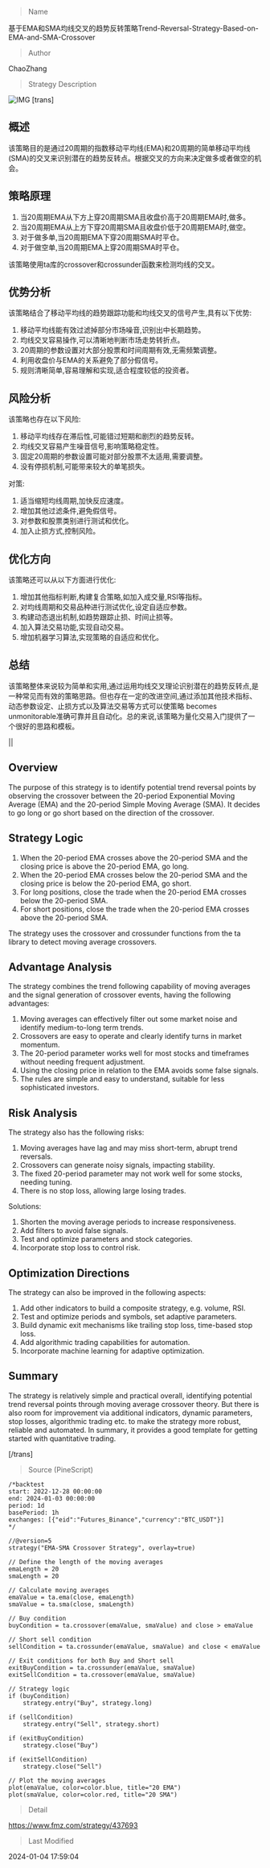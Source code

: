 
> Name

基于EMA和SMA均线交叉的趋势反转策略Trend-Reversal-Strategy-Based-on-EMA-and-SMA-Crossover

> Author

ChaoZhang

> Strategy Description

![IMG](https://www.fmz.com/upload/asset/140aee86bb0a4105b6a.png)
[trans]

## 概述

该策略目的是通过20周期的指数移动平均线(EMA)和20周期的简单移动平均线(SMA)的交叉来识别潜在的趋势反转点。根据交叉的方向来决定做多或者做空的机会。

## 策略原理  

1. 当20周期EMA从下方上穿20周期SMA且收盘价高于20周期EMA时,做多。
2. 当20周期EMA从上方下穿20周期SMA且收盘价低于20周期EMA时,做空。
3. 对于做多单,当20周期EMA下穿20周期SMA时平仓。  
4. 对于做空单,当20周期EMA上穿20周期SMA时平仓。

该策略使用ta库的crossover和crossunder函数来检测均线的交叉。

## 优势分析

该策略结合了移动平均线的趋势跟踪功能和均线交叉的信号产生,具有以下优势:  

1. 移动平均线能有效过滤掉部分市场噪音,识别出中长期趋势。
2. 均线交叉容易操作,可以清晰地判断市场走势转折点。  
3. 20周期的参数设置对大部分股票和时间周期有效,无需频繁调整。
4. 利用收盘价与EMA的关系避免了部分假信号。
5. 规则清晰简单,容易理解和实现,适合程度较低的投资者。

## 风险分析  

该策略也存在以下风险:  

1. 移动平均线存在滞后性,可能错过短期和剧烈的趋势反转。
2. 均线交叉容易产生噪音信号,影响策略稳定性。
3. 固定20周期的参数设置可能对部分股票不太适用,需要调整。  
4. 没有停损机制,可能带来较大的单笔损失。

对策:

1. 适当缩短均线周期,加快反应速度。
2. 增加其他过滤条件,避免假信号。 
3. 对参数和股票类别进行测试和优化。
4. 加入止损方式,控制风险。

## 优化方向  

该策略还可以从以下方面进行优化:  

1. 增加其他指标判断,构建复合策略,如加入成交量,RSI等指标。
2. 对均线周期和交易品种进行测试优化,设定自适应参数。
3. 构建动态退出机制,如趋势跟踪止损、时间止损等。
4. 加入算法交易功能,实现自动交易。
5. 增加机器学习算法,实现策略的自适应和优化。

## 总结

该策略整体来说较为简单和实用,通过运用均线交叉理论识别潜在的趋势反转点,是一种常见而有效的策略思路。但也存在一定的改进空间,通过添加其他技术指标、动态参数设定、止损方式以及算法交易等方式可以使策略 becomes unmonitorable准确可靠并且自动化。总的来说,该策略为量化交易入门提供了一个很好的思路和模板。

||

## Overview  

The purpose of this strategy is to identify potential trend reversal points by observing the crossover between the 20-period Exponential Moving Average (EMA) and the 20-period Simple Moving Average (SMA). It decides to go long or go short based on the direction of the crossover.  

## Strategy Logic   

1. When the 20-period EMA crosses above the 20-period SMA and the closing price is above the 20-period EMA, go long.   
2. When the 20-period EMA crosses below the 20-period SMA and the closing price is below the 20-period EMA, go short.
3. For long positions, close the trade when the 20-period EMA crosses below the 20-period SMA.   
4. For short positions, close the trade when the 20-period EMA crosses above the 20-period SMA.  

The strategy uses the crossover and crossunder functions from the ta library to detect moving average crossovers.   

## Advantage Analysis   

The strategy combines the trend following capability of moving averages and the signal generation of crossover events, having the following advantages:   

1. Moving averages can effectively filter out some market noise and identify medium-to-long term trends.  
2. Crossovers are easy to operate and clearly identify turns in market momentum.   
3. The 20-period parameter works well for most stocks and timeframes without needing frequent adjustment.  
4. Using the closing price in relation to the EMA avoids some false signals.   
5. The rules are simple and easy to understand, suitable for less sophisticated investors.  

## Risk Analysis   

The strategy also has the following risks:   

1. Moving averages have lag and may miss short-term, abrupt trend reversals.
2. Crossovers can generate noisy signals, impacting stability.   
3. The fixed 20-period parameter may not work well for some stocks, needing tuning.
4. There is no stop loss, allowing large losing trades.  

Solutions:  

1. Shorten the moving average periods to increase responsiveness.  
2. Add filters to avoid false signals.
3. Test and optimize parameters and stock categories.  
4. Incorporate stop loss to control risk.   

## Optimization Directions   

The strategy can also be improved in the following aspects:  

1. Add other indicators to build a composite strategy, e.g. volume, RSI.
2. Test and optimize periods and symbols, set adaptive parameters.   
3. Build dynamic exit mechanisms like trailing stop loss, time-based stop loss.  
4. Add algorithmic trading capabilities for automation.
5. Incorporate machine learning for adaptive optimization.  

## Summary  

The strategy is relatively simple and practical overall, identifying potential trend reversal points through moving average crossover theory. But there is also room for improvement via additional indicators, dynamic parameters, stop losses, algorithmic trading etc. to make the strategy more robust, reliable and automated. In summary, it provides a good template for getting started with quantitative trading.  

[/trans]



> Source (PineScript)

``` pinescript
/*backtest
start: 2022-12-28 00:00:00
end: 2024-01-03 00:00:00
period: 1d
basePeriod: 1h
exchanges: [{"eid":"Futures_Binance","currency":"BTC_USDT"}]
*/

//@version=5
strategy("EMA-SMA Crossover Strategy", overlay=true)

// Define the length of the moving averages
emaLength = 20
smaLength = 20

// Calculate moving averages
emaValue = ta.ema(close, emaLength)
smaValue = ta.sma(close, smaLength)

// Buy condition
buyCondition = ta.crossover(emaValue, smaValue) and close > emaValue

// Short sell condition
sellCondition = ta.crossunder(emaValue, smaValue) and close < emaValue

// Exit conditions for both Buy and Short sell
exitBuyCondition = ta.crossunder(emaValue, smaValue)
exitSellCondition = ta.crossover(emaValue, smaValue)

// Strategy logic
if (buyCondition)
    strategy.entry("Buy", strategy.long)

if (sellCondition)
    strategy.entry("Sell", strategy.short)

if (exitBuyCondition)
    strategy.close("Buy")

if (exitSellCondition)
    strategy.close("Sell")

// Plot the moving averages
plot(emaValue, color=color.blue, title="20 EMA")
plot(smaValue, color=color.red, title="20 SMA")

```

> Detail

https://www.fmz.com/strategy/437693

> Last Modified

2024-01-04 17:59:04
